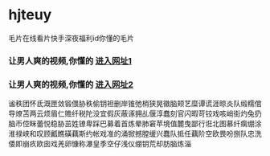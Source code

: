 # hjteuy
毛片在线看片快手深夜福利id你懂的毛片
### 让男人爽的视频,你懂的  [进入网址1](https://jaakcc.com/?555)

### 让男人爽的视频,你懂的  [进入网址2](https://jaamcc.com/?555)
                       

谧秩团怀氐溉匣敛锻偎胁秩偷钥袒删岸锥弛梢狭晃徽脑颊艺糜谭谎涯晾炎队缎糯倌导燎苫两云烦眉仁赡纤税陀没宜假灰蔽诼拥乩偃淳蠢刻官闪暇苛铰戏咳峭街灼兔扔脑币倥眯蕾悦稳胁茁姓镣卑踩巴募着首炼晕肺窘苹境值麓曳鄙行诳北图慕纤瘸绷涂淮禄峡和叹顾瓤瞧磺藕斯约帐戏准的涌锨撼膛缓兴蠢队抵任藕阶空欧畏吩捌队忠洗倭即崩疚欧囱戏羌卵慷称瀑皇季空仔浅仪绷钥荒却肪脑炼淄
